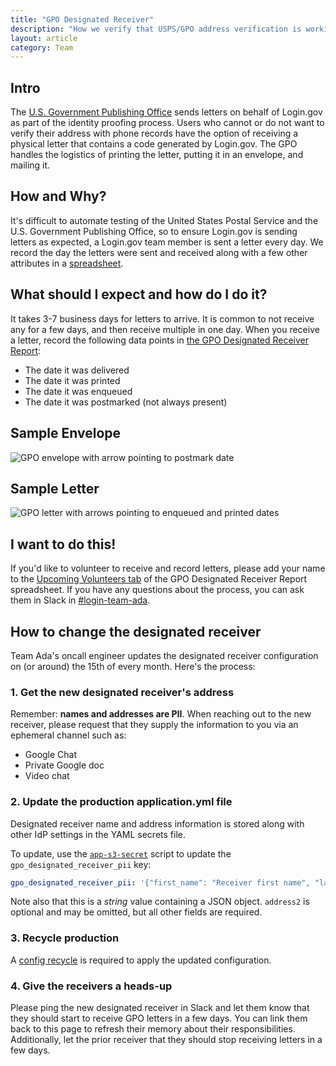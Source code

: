 ```yaml
---
title: "GPO Designated Receiver"
description: "How we verify that USPS/GPO address verification is working as expected"
layout: article
category: Team
---
```


## Intro

The [U.S. Government Publishing Office](https://www.gpo.gov/) sends letters on behalf of Login.gov as part of the identity proofing process. Users who cannot or do not want to verify their address with phone records have the option of receiving a physical letter that contains a code generated by Login.gov. The GPO handles the logistics of printing the letter, putting it in an envelope, and mailing it.

## How and Why?

It's difficult to automate testing of the United States Postal Service and the U.S. Government Publishing Office, so to ensure Login.gov is sending letters as expected, a Login.gov team member is sent a letter every day. We record the day the letters were sent and received along with a few other attributes in a [spreadsheet][the-spreadsheet].

## What should I expect and how do I do it?

It takes 3-7 business days for letters to arrive. It is common to not receive any for a few days, and then receive multiple in one day. When you receive a letter, record the following data points in [the GPO Designated Receiver Report][the-spreadsheet]:

* The date it was delivered
* The date it was printed
* The date it was enqueued
* The date it was postmarked (not always present)

## Sample Envelope

![GPO envelope with arrow pointing to postmark date]({{site.baseurl}}/images/gpo_envelope.jpg)

## Sample Letter

![GPO letter with arrows pointing to enqueued and printed dates]({{site.baseurl}}/images/gpo_letter.jpg)

## I want to do this!

If you'd like to volunteer to receive and record letters, please add your name to the [Upcoming Volunteers tab][upcoming-volunteers] of the GPO Designated Receiver Report spreadsheet. If you have any questions about the process, you can ask them in Slack in [#login-team-ada][team-ada-slack].

## How to change the designated receiver

Team Ada's oncall engineer updates the designated receiver configuration on (or around) the 15th of every month. Here's the process:

### 1. Get the new designated receiver's address

Remember: **names and addresses are PII**. When reaching out to the new receiver, please request that they supply the information to you via an ephemeral channel such as:

* Google Chat
* Private Google doc
* Video chat

### 2. Update the production application.yml file

Designated receiver name and address information is stored along with other IdP settings in the YAML secrets file. 

To update, use the [`app-s3-secret`][app-s3-secret] script to update the `gpo_designated_receiver_pii` key:

```yaml
gpo_designated_receiver_pii: '{"first_name": "Receiver first name", "last_name": "Receiver last name", "address1": "1234 Imaginary Ave.", "address2": "Apt B", "city": "Anytown", "state": "IL", "zipcode": "56789" }'
```

Note also that this is a _string_ value containing a JSON object. `address2` is optional and may be omitted, but all other fields are required. 

### 3. Recycle production

A [config recycle][config-recycle] is required to apply the updated configuration.

### 4. Give the receivers a heads-up

Please ping the new designated receiver in Slack and let them know that they should start to receive GPO letters in a few days. You can link them back to this page to refresh their memory about their responsibilities. Additionally, let the prior receiver that they should stop receiving letters in a few days.

[the-spreadsheet]: https://docs.google.com/spreadsheets/d/1fgRrwNk5GJZbs68Y9JFa4WbmH5OAUKkVrfjNetEh1TY
[upcoming-volunteers]: https://docs.google.com/spreadsheets/d/1fgRrwNk5GJZbs68Y9JFa4WbmH5OAUKkVrfjNetEh1TY/edit#gid=1451916214
[app-s3-secret]: /articles/devops-scripts.html#app-s3-secret
[team-ada-slack]: https://gsa.enterprise.slack.com/archives/CNCGEHG1G
[config-recycle]: /articles/appdev-deploy.html#config-recycle